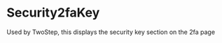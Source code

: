 <!-- @format -->

# Security2faKey

Used by TwoStep, this displays the security key section on the 2fa page

